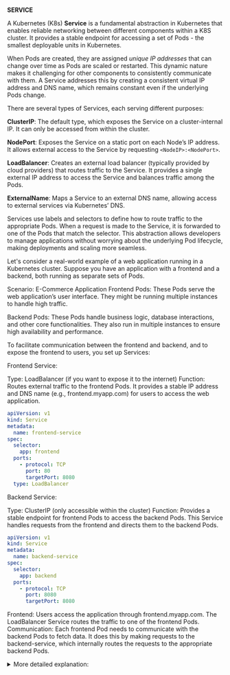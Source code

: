**SERVICE**

A Kubernetes (K8s) **Service** is a fundamental abstraction in Kubernetes that enables reliable networking between different components within a K8S cluster. It provides a stable endpoint for accessing a set of Pods - the smallest deployable units in Kubernetes.

When Pods are created, they are assigned _unique IP addresses_ that can change over time as Pods are scaled or restarted. This dynamic nature makes it challenging for other components to consistently communicate with them. A Service addresses this by creating a consistent virtual IP address and DNS name, which remains constant even if the underlying Pods change.

There are several types of Services, each serving different purposes:

**ClusterIP**: The default type, which exposes the Service on a cluster-internal IP. It can only be accessed from within the cluster.

**NodePort**: Exposes the Service on a static port on each Node’s IP address. It allows external access to the Service by requesting `<NodeIP>:<NodePort>`.

**LoadBalancer**: Creates an external load balancer (typically provided by cloud providers) that routes traffic to the Service. It provides a single external IP address to access the Service and balances traffic among the Pods.

**ExternalName**: Maps a Service to an external DNS name, allowing access to external services via Kubernetes’ DNS.

Services use labels and selectors to define how to route traffic to the appropriate Pods. When a request is made to the Service, it is forwarded to one of the Pods that match the selector. This abstraction allows developers to manage applications without worrying about the underlying Pod lifecycle, making deployments and scaling more seamless.


Let's consider a real-world example of a web application running in a Kubernetes cluster. Suppose you have an application with a frontend and a backend, both running as separate sets of Pods.

Scenario: E-Commerce Application
Frontend Pods: These Pods serve the web application’s user interface. They might be running multiple instances to handle high traffic.

Backend Pods: These Pods handle business logic, database interactions, and other core functionalities. They also run in multiple instances to ensure high availability and performance.

To facilitate communication between the frontend and backend, and to expose the frontend to users, you set up Services:

Frontend Service:

Type: LoadBalancer (if you want to expose it to the internet)
Function: Routes external traffic to the frontend Pods. It provides a stable IP address and DNS name (e.g., frontend.myapp.com) for users to access the web application.

```yaml
apiVersion: v1
kind: Service
metadata:
  name: frontend-service
spec:
  selector:
    app: frontend
  ports:
    - protocol: TCP
      port: 80
      targetPort: 8080
  type: LoadBalancer

```

Backend Service:

Type: ClusterIP (only accessible within the cluster)
Function: Provides a stable endpoint for frontend Pods to access the backend Pods. This Service handles requests from the frontend and directs them to the backend Pods.

```yaml
apiVersion: v1
kind: Service
metadata:
  name: backend-service
spec:
  selector:
    app: backend
  ports:
    - protocol: TCP
      port: 8080
      targetPort: 8080
```

Frontend: Users access the application through frontend.myapp.com. The LoadBalancer Service routes the traffic to one of the frontend Pods.
Communication: Each frontend Pod needs to communicate with the backend Pods to fetch data. It does this by making requests to the backend-service, which internally routes the requests to the appropriate backend Pods.

<details>
<summary>More detailed explanation:</summary>

1. Frontend Pod Communication Requirement
Imagine each frontend Pod in your e-commerce application needs to display user data, product information, or process transactions. To do this, it must interact with the backend Pods, which handle the business logic and data storage.

2. Service Discovery and DNS Resolution
To facilitate communication, Kubernetes provides a built-in DNS service. Each Service in Kubernetes is assigned a DNS name based on the Service name and namespace. For example, if you have a Service named backend-service in the default namespace, Kubernetes creates a DNS entry backend-service.default.svc.cluster.local.

When a frontend Pod needs to make a request to the backend, it uses this DNS name (or service name) to resolve the IP address of the backend-service. Kubernetes takes care of translating this DNS name into the appropriate IP address.

3. Service Definition and Routing
The backend-service is defined with a selector that matches labels on the backend Pods. For example, the Service configuration might look like this:

```yaml
apiVersion: v1
kind: Service
metadata:
  name: backend-service
spec:
  selector:
    app: backend
  ports:
    - protocol: TCP
      port: 8080
      targetPort: 8080
```

In this configuration:

selector: app: backend ensures that the Service targets Pods with the label app=backend.
port: 8080 is the port that the Service exposes.
targetPort: 8080 is the port on the backend Pods where the application is listening.

4. Request Routing
When a frontend Pod needs to communicate with the backend, it sends an HTTP request to backend-service:8080. Here’s what happens:

DNS Resolution: The name backend-service is resolved to the IP address of the backend-service.
Load Balancing: The Service uses an internal load balancer to distribute the incoming requests to the backend Pods. It does this using a round-robin algorithm or other load-balancing strategies.
Proxying Requests: The Service acts as a proxy, forwarding the request from the frontend Pod to one of the backend Pods.

5. Pod Communication
Once the request reaches a backend Pod:

Processing: The backend Pod processes the request (e.g., querying a database, performing business logic).
Response: The backend Pod sends a response back through the Service.
Return Path: The response travels back through the backend-service to the requesting frontend Pod.

6. Service Benefits
Stable Endpoint: The frontend Pods always refer to backend-service, ensuring they do not need to know or manage the dynamic IPs of individual backend Pods.
Load Distribution: The Service distributes traffic evenly across backend Pods, helping balance the load and improving application reliability.

</details>


